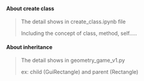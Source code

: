 #### **About create class**
>The detail shows in create_class.ipynb file
>
>Including the concept of class, method, self.....

#### **About inheritance**
>The detail shows in geometry_game_v1.py 
>
>ex: child (GuiRectangle) and parent (Rectangle)
